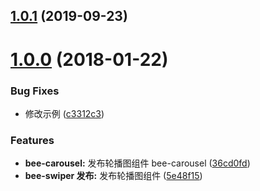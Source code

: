 <a name="1.0.1"></a>
## [1.0.1](https://github.com/tinper-bee/bee-carousel/compare/v1.0.0...v1.0.1) (2019-09-23)



<a name="1.0.0"></a>
# [1.0.0](https://github.com/tinper-bee/bee-carousel/compare/5e48f15...v1.0.0) (2018-01-22)


### Bug Fixes

* 修改示例 ([c3312c3](https://github.com/tinper-bee/bee-carousel/commit/c3312c3))


### Features

* **bee-carousel:** 发布轮播图组件 bee-carousel ([36cd0fd](https://github.com/tinper-bee/bee-carousel/commit/36cd0fd))
* **bee-swiper 发布:** 发布轮播图组件 ([5e48f15](https://github.com/tinper-bee/bee-carousel/commit/5e48f15))



